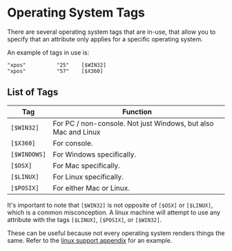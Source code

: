 # Operating System Tags

There are several operating system tags that are in-use, that allow you to specify that an attribute only applies for a specific operating system.

An example of tags in use is:
```
"xpos"			"25"	[$WIN32]
"xpos"			"57"	[$X360]
```

## List of Tags

Tag | Function
--- | --------
`[$WIN32]` | For PC / non-console. Not just Windows, but also Mac and Linux
`[$X360]` | For console.
`[$WINDOWS]` | For Windows specifically.
`[$OSX]` | For Mac specifically.
`[$LINUX]` | For Linux specifically.
`[$POSIX]` | For either Mac or Linux.

It's important to note that `[$WIN32]` is not opposite of `[$OSX]` or `[$LINUX]`, which is a common misconception. A linux machine will attempt to use any attribute with the tags `[$LINUX]`, `[$POSIX]`, or `[$WIN32]`.

These can be useful because not every operating system renders things the same. Refer to the [linux support appendix](./LinuxSupport.md) for an example.
